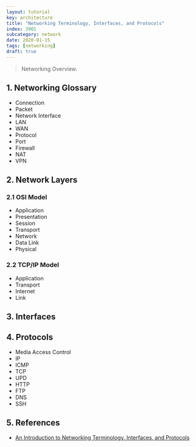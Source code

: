 ```yaml
---
layout: tutorial
key: architecture
title: "Networking Terminology, Interfaces, and Protocols"
index: 3901
subcategory: network
date: 2020-01-15
tags: [networking]
draft: true
---
```


> Networking Overview.

## 1. Networking Glossary
* Connection
* Packet
* Network Interface
* LAN
* WAN
* Protocol
* Port
* Firewall
* NAT
* VPN

## 2. Network Layers
### 2.1 OSI Model
* Application
* Presentation
* Session
* Transport
* Network
* Data Link
* Physical

### 2.2 TCP/IP Model
* Application
* Transport
* Internet
* Link

## 3. Interfaces

## 4. Protocols
* Media Access Control
* IP
* ICMP
* TCP
* UPD
* HTTP
* FTP
* DNS
* SSH

## 5. References
* [An Introduction to Networking Terminology, Interfaces, and Protocols](https://www.digitalocean.com/community/tutorials/an-introduction-to-networking-terminology-interfaces-and-protocols)
